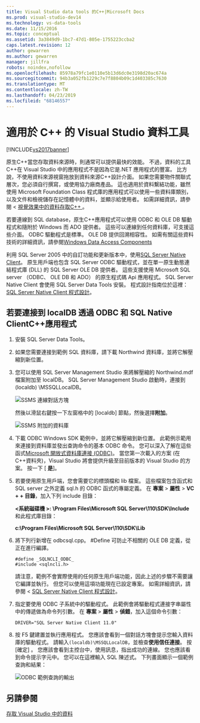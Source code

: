```yaml
---
title: Visual Studio data tools 的C++|Microsoft Docs
ms.prod: visual-studio-dev14
ms.technology: vs-data-tools
ms.date: 11/15/2016
ms.topic: conceptual
ms.assetid: 3a3849d9-1bc7-47d1-805e-1755223ccba2
caps.latest.revision: 12
author: gewarren
ms.author: gewarren
manager: jillfra
robots: noindex,nofollow
ms.openlocfilehash: 85978a79fc1e0110e5b13d6dc0e3198d20ac674a
ms.sourcegitcommit: 94b3a052fb1229c7e7f8804b09c1d403385c7630
ms.translationtype: MT
ms.contentlocale: zh-TW
ms.lasthandoff: 04/23/2019
ms.locfileid: "68146557"
---
```

# <a name="visual-studio-data-tools-for-c"></a>適用於 C++ 的 Visual Studio 資料工具
[!INCLUDE[vs2017banner](../includes/vs2017banner.md)]

原生C++當您存取資料來源時，則通常可以提供最快的效能。 不過，資料的工具C++在 Visual Studio 中的應用程式不是因為它是.NET 應用程式的豐富。 比方說，不使用資料來源視窗拖放到資料來源C++設計介面。 如果您需要物件關聯式層次，您必須自行撰寫，或使用協力廠商產品。  這也適用於資料繫結功能，雖然使用 Microsoft Foundation Class 程式庫的應用程式可以使用一些資料庫類別，以及文件和檢視儲存在記憶體中的資料，並顯示給使用者。 如需詳細資訊，請參閱 <<c0> [ 視覺效果中的資料存取C++ ](https://msdn.microsoft.com/library/7wtdsdkh.aspx) 。</c0>  
  
 若要連線到 SQL database，原生C++應用程式可以使用 ODBC 和 OLE DB 驅動程式和隨附於 Windows 而 ADO 提供者。     這些可以連線到任何資料庫，可支援這些介面。 ODBC 驅動程式是標準。 OLE DB 提供回溯相容性。 如需有關這些資料技術的詳細資訊，請參閱[Windows Data Access Components](https://msdn.microsoft.com/library/windows/desktop/aa968814\(v=vs.85\).aspx)  
  
 利用 SQL Server 2005 中的自訂功能和更新版本中，使用[SQL Server Native Client](https://msdn.microsoft.com/sqlserver/aa937733)。 原生用戶端也包含 SQL Server ODBC 驅動程式，並在單一原生動態連結程式庫 (DLL) 的 SQL Server OLE DB 提供者。 這些支援使用 Microsoft SQL server （ODBC、 OLE DB 和 ADO） 的原生程式碼 Api 應用程式。  SQL Server Native Client 會使用 SQL Server Data Tools 安裝。 程式設計指南位於這裡：[SQL Server Native Client 程式設計](https://msdn.microsoft.com/library/ms130892.aspx)。  
  
## <a name="to-connect-to-localdb-through-odbc-and-sql-native-client-from-a-c-application"></a>若要連接到 localDB 透過 ODBC 和 SQL Native ClientC++應用程式  
  
1. 安裝 SQL Server Data Tools。  
  
2. 如果您需要連接到範例 SQL 資料庫，請下載 Northwind 資料庫，並將它解壓縮到新位置。  
  
3. 您可以使用 SQL Server Management Studio 來將解壓縮的 Northwind.mdf 檔案附加至 localDB。 SQL Server Management Studio 啟動時，連接到 (localdb) \MSSQLLocalDB。  
  
    ![SSMS 連線對話方塊](../data-tools/media/raddata-ssms-connect-dialog.png "raddata SSMS 連線對話方塊")  
  
    然後以滑鼠右鍵按一下左窗格中的 [localdb] 節點，然後選擇**附加**。  
  
    ![SSMS 附加的資料庫](../data-tools/media/raddata-ssms-attach-database.png "raddata SSMS 附加資料庫")  
  
4. 下載 ODBC Windows SDK 範例中，並將它解壓縮到新位置。 此範例示範用來連接到資料庫並發出查詢命令的基本 ODBC 命令。 您可以深入了解在這些函式[Microsoft 開放式資料庫連接 (ODBC)](https://msdn.microsoft.com/library/windows/desktop/ms710252\(v=vs.85\).aspx)。 當您第一次載入的方案 (在C++資料夾)，Visual Studio 將會提供升級至目前版本的 Visual Studio 的方案。 按一下 [ **是**]。  
  
5. 若要使用原生用戶端，您會需要它的標頭檔和 lib 檔案。 這些檔案包含函式和 SQL server 之外定義 sql.h 的 ODBC 函式的專屬定義。 在 **專案** > **屬性** > **VC + + 目錄**，加入下列 include 目錄：  
  
   **\<系統磁碟機 >: \Program Files\Microsoft SQL Server\110\SDK\Include**和此程式庫目錄：  
  
   **c:\Program Files\Microsoft SQL Server\110\SDK\Lib**  
  
6. 將下列行新增在 odbcsql.cpp。 #Define 可防止不相關的 OLE DB 定義，從正在進行編譯。  
  
   ```  
   #define _SQLNCLI_ODBC_  
   #include <sqlncli.h>  
   ```  
  
    請注意，範例不會實際使用的任何原生用戶端功能，因此上述的步驟不需要讓它編譯並執行。 但您可以使用這項功能現在已設定專案。 如需詳細資訊，請參閱 < [SQL Server Native Client 程式設計](https://msdn.microsoft.com/library/ms130892\(v=sql.130\).aspx)。  
  
7. 指定要使用 ODBC 子系統中的驅動程式。 此範例會將驅動程式連接字串屬性中的傳遞做為命令列引數。 在 **專案** > **屬性** > **偵錯**，加入這個命令引數：  
  
   ```  
   DRIVER="SQL Server Native Client 11.0"  
   ```  
  
8. 按 F5 鍵建置並執行應用程式。 您應該會看到一個對話方塊會提示您輸入資料庫的驅動程式。 請輸入`(localdb)\MSSQLLocalDB`，並檢查**使用信任連接**。 按 [確定]  。 您應該會看到主控台中，使用訊息，指出成功的連線。 您也應該看到命令提示字元中。 您可以在這裡輸入 SQL 陳述式。 下列畫面顯示一個範例查詢和結果：  
  
    ![ODBC 範例查詢的輸出](../data-tools/media/raddata-odbc-sample-query-output.png "raddata ODBC 範例查詢的輸出")  
  
## <a name="see-also"></a>另請參閱  
 [存取 Visual Studio 中的資料](../data-tools/accessing-data-in-visual-studio.md)
